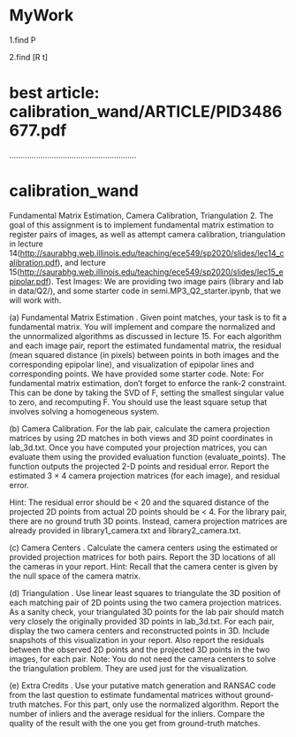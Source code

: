 # MyWork
1.find P

2.find [R t]

# best article: calibration_wand/ARTICLE/PID3486677.pdf 
.........................................................

# calibration_wand
Fundamental Matrix Estimation, Camera Calibration, Triangulation 2. 
The goal of this assignment is to implement fundamental matrix estimation to register pairs of images, as well as attempt camera calibration, triangulation in 
lecture 14(http://saurabhg.web.illinois.edu/teaching/ece549/sp2020/slides/lec14_calibration.pdf), 
and
lecture 15(http://saurabhg.web.illinois.edu/teaching/ece549/sp2020/slides/lec15_epipolar.pdf).
Test Images: We are providing two image pairs (library and lab in data/Q2/), and some starter code in semi.MP3_Q2_starter.ipynb, that we will work with.


(a) Fundamental Matrix Estimation . Given point matches, your task is to fit a fundamental matrix.
You will implement and compare the normalized and the unnormalized algorithms as discussed in lecture 15. 
For each algorithm and each image pair, report the estimated fundamental matrix, the residual (mean squared distance (in pixels) between points in both images and the corresponding epipolar line), and visualization of epipolar lines and corresponding points.
We have provided some starter code.
Note: For fundamental matrix estimation, don’t forget to enforce the rank-2 constraint. 
This can be done by taking the SVD of F, setting the smallest singular value to zero, and recomputing F.
You should use the least square setup that involves solving a homogeneous system.


(b) Camera Calibration. For the lab pair, calculate the camera projection matrices by using 2D matches in both views and 3D point coordinates in lab_3d.txt. Once you have computed your projection matrices, you can evaluate them using the provided evaluation function (evaluate_points). The function outputs the projected 2-D points and residual error. Report the estimated 3 × 4 camera projection matrices (for each image), and residual error.

Hint: The residual error should be < 20 and the squared distance of the projected 2D points from actual 2D points should be < 4. For the library pair, there are no ground truth 3D points. Instead, camera projection matrices are already provided in library1_camera.txt and library2_camera.txt.

(c) Camera Centers . Calculate the camera centers using the estimated or provided projection matrices for both pairs. Report the 3D locations of all the cameras in your report. Hint: Recall that the camera center is given by the null space of the camera matrix.

(d) Triangulation . Use linear least squares to triangulate the 3D position of each matching pair of 2D points using the two camera projection matrices. As a sanity check, your triangulated 3D points for the lab pair should match very closely the originally provided 3D points in lab_3d.txt. For each pair, display the two camera centers and reconstructed points in 3D. Include snapshots of this visualization in your report. Also report the residuals between the observed 2D points and the projected 3D points in the two images, for each pair. Note: You do not need the camera centers to solve the triangulation problem.
They are used just for the visualization. 

(e) Extra Credits . Use your putative match generation and RANSAC code from the last question to estimate fundamental matrices without ground-truth matches. For this part, only use the normalized algorithm. Report the number of inliers and the average residual for the inliers. Compare the quality of the result with the one you get from ground-truth matches.
